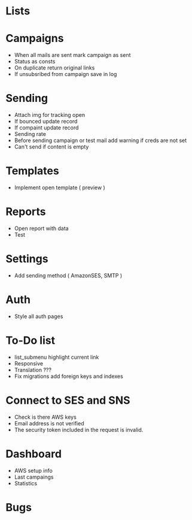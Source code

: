 # Lists

# Campaigns
- When all mails are sent mark campaign as sent
- Status as consts
- On duplicate return original links
- If unsubsribed from campaign save in log

# Sending
- Attach img for tracking open
- If bounced update record
- If compaint update record
- Sending rate
- Before sending campaign or test mail add warning if creds are not set
- Can't send if content is empty

# Templates
- Implement open template ( preview )

# Reports
- Open report with data
- Test

# Settings
- Add sending method ( AmazonSES, SMTP )

# Auth
- Style all auth pages

# To-Do list
- list_submenu highlight current link
- Responsive
- Translation ???
- Fix migrations add foreign keys and indexes

# Connect to SES and SNS
- Check is there AWS keys
- Email address is not verified
- The security token included in the request is invalid.

# Dashboard
- AWS setup info
- Last campaings
- Statistics

# Bugs
